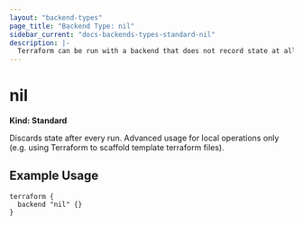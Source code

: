 ```yaml
---
layout: "backend-types"
page_title: "Backend Type: nil"
sidebar_current: "docs-backends-types-standard-nil"
description: |-
  Terraform can be run with a backend that does not record state at all.
---
```


# nil

**Kind: Standard**

Discards state after every run. Advanced usage for local operations only (e.g.
using Terraform to scaffold template terraform files).

## Example Usage

```hcl
terraform {
  backend "nil" {}
}
```
